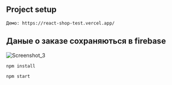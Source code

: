 
## Project setup
```
Демо: https://react-shop-test.vercel.app/
```
## Даные о заказе сохраняються в firebase
![Screenshot_3](https://user-images.githubusercontent.com/52431182/107873698-e7651300-6ebc-11eb-8a2d-fc91a2da6ddf.png)
```
npm install
```
```
npm start
```
